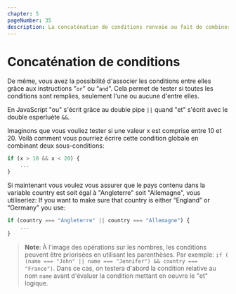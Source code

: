 ```yaml
---
chapter: 5
pageNumber: 35
description: La concaténation de conditions renvoie au fait de combiner les conditions entre elles. Cela permet de procéder à des tests logiques poussés et complexes.
---
```


# Concaténation de conditions

De même, vous avez la possibilité d'associer les conditions entre elles grâce aux instructions "`or`" ou “`and`”. Cela permet de tester si toutes les conditions sont remplies, seulement l'une ou aucune d'entre elles.

En JavaScript "ou" s'écrit grâce au double pipe `||` quand "et" s'écrit avec le double esperluète `&&`.

Imaginons que vous vouliez tester si une valeur x est comprise entre 10 et 20. Voilà comment vous pourriez écrire cette condition globale en combinant deux sous-conditions:

```javascript
if (x > 10 && x < 20) {
    ...
}
```

Si maintenant vous voulez vous assurer que le pays contenu dans la variable country est soit égal à "Angleterre" soit "Allemagne", vous utiliseriez:
If you want to make sure that country is either “England” or “Germany” you use:

```javascript
if (country === "Angleterre" || country === "Allemagne") {
    ...
}
```

> **Note**: À l'image des opérations sur les nombres, les conditions peuvent être priorisées en utilisant les parenthèses. Par exemple: `if ( (name === "John" || name === "Jennifer") && country === "France")`. Dans ce cas, on testera d'abord la condition relative au nom `name` avant d'évaluer la condition mettant en oeuvre le "et" logique.
